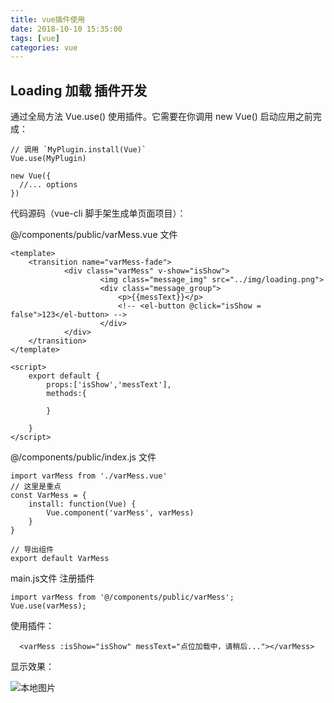 ```yaml
---
title: vue插件使用
date: 2018-10-10 15:35:00
tags: [vue]
categories: vue
---
```


## Loading 加载 插件开发

通过全局方法 Vue.use() 使用插件。它需要在你调用 new Vue() 启动应用之前完成：

```
// 调用 `MyPlugin.install(Vue)`
Vue.use(MyPlugin)

new Vue({
  //... options
})

```

代码源码（vue-cli 脚手架生成单页面项目）：

@/components/public/varMess.vue 文件

```
<template>
    <transition name="varMess-fade">
            <div class="varMess" v-show="isShow">
                    <img class="message_img" src="../img/loading.png">
                    <div class="message_group">
                        <p>{{messText}}</p>
                        <!-- <el-button @click="isShow = false">123</el-button> -->
                    </div>
            </div>
    </transition>
</template>

<script>
    export default {
        props:['isShow','messText'],
        methods:{

        }

    }
</script>
```
<!--- more --->
@/components/public/index.js 文件

```
import varMess from './varMess.vue'
// 这里是重点
const VarMess = {
    install: function(Vue) {
        Vue.component('varMess', varMess)
    }
}

// 导出组件
export default VarMess
```


main.js文件  注册插件
```
import varMess from '@/components/public/varMess';
Vue.use(varMess);
```

使用插件：

```
  <varMess :isShow="isShow" messText="点位加载中，请稍后..."></varMess>
```
显示效果：

![本地图片](/img/loading_active.png  "loading")